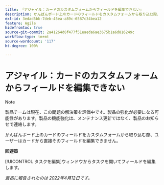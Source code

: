 ```yaml
---
title: 「アジャイル：カードのカスタムフォームからフィールドを編集できない」
description: かんばんボード上のカードのフィールドをカスタムフォームから取り込む際、ユーザーはカードから直接そのフィールドを編集できません。
exl-id: 3edad5bb-7deb-45ea-a89c-6587c34bea12
feature: Agile
hidefromtoc: true
source-git-commit: 2a41264d6f477f51eaeda6ae3675b1a6d816249c
workflow-type: tm+mt
source-wordcount: '117'
ht-degree: 100%

---
```


# アジャイル：カードのカスタムフォームからフィールドを編集できない

>[!NOTE]
>
>製品チームは現在、この問題の解決策を評価中です。製品の強化が必要になる可能性があります。製品の機能強化は、メンテナンス更新ではなく、製品のお知らせで連絡します。

かんばんボード上のカードのフィールドをカスタムフォームから取り込む際、ユーザーはカードから直接そのフィールドを編集できません。

**回避策**

[!UICONTROL タスクを編集]ウィンドウからタスクを開いてフィールドを編集します。

_最初に報告されたのは 2022年4月12日です。_
